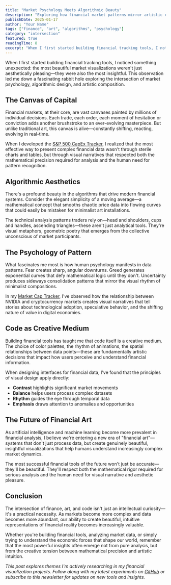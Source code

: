 ```yaml
---
title: "Market Psychology Meets Algorithmic Beauty"
description: "Exploring how financial market patterns mirror artistic compositions and what this reveals about human psychology in data-driven systems."
publishDate: 2025-01-17
author: "Your Name"
tags: ["finance", "art", "algorithms", "psychology"]
category: "intersection"
featured: true
readingTime: 8
excerpt: "When I first started building financial tracking tools, I noticed something unexpected: the most beautiful market visualizations weren't just aesthetically pleasing—they were also the most insightful."
---
```


When I first started building financial tracking tools, I noticed something unexpected: the most beautiful market visualizations weren't just aesthetically pleasing—they were also the most insightful. This observation led me down a fascinating rabbit hole exploring the intersection of market psychology, algorithmic design, and artistic composition.

## The Canvas of Capital

Financial markets, at their core, are vast canvases painted by millions of individual decisions. Each trade, each order, each moment of hesitation or conviction adds another brushstroke to an ever-evolving masterpiece. But unlike traditional art, this canvas is alive—constantly shifting, reacting, evolving in real-time.

When I developed the [S&P 500 CapEx Tracker](https://sp500-capex.vercel.app/), I realized that the most effective way to present complex financial data wasn't through sterile charts and tables, but through visual narratives that respected both the mathematical precision required for analysis and the human need for pattern recognition.

## Algorithmic Aesthetics

There's a profound beauty in the algorithms that drive modern financial systems. Consider the elegant simplicity of a moving average—a mathematical concept that smooths chaotic price data into flowing curves that could easily be mistaken for minimalist art installations.

The technical analysis patterns traders rely on—head and shoulders, cups and handles, ascending triangles—these aren't just analytical tools. They're visual metaphors, geometric poetry that emerges from the collective unconscious of market participants.

## The Psychology of Pattern

What fascinates me most is how human psychology manifests in data patterns. Fear creates sharp, angular downturns. Greed generates exponential curves that defy mathematical logic until they don't. Uncertainty produces sideways consolidation patterns that mirror the visual rhythm of minimalist compositions.

In my [Market Cap Tracker](https://market-cap-tracker.vercel.app/), I've observed how the relationship between NVIDIA and cryptocurrency markets creates visual narratives that tell stories about technological adoption, speculative behavior, and the shifting nature of value in digital economies.

## Code as Creative Medium

Building financial tools has taught me that code itself is a creative medium. The choice of color palettes, the rhythm of animations, the spatial relationships between data points—these are fundamentally artistic decisions that impact how users perceive and understand financial information.

When designing interfaces for financial data, I've found that the principles of visual design apply directly:

- **Contrast** highlights significant market movements
- **Balance** helps users process complex datasets
- **Rhythm** guides the eye through temporal data
- **Emphasis** draws attention to anomalies and opportunities

## The Future of Financial Art

As artificial intelligence and machine learning become more prevalent in financial analysis, I believe we're entering a new era of "financial art"—systems that don't just process data, but create genuinely beautiful, insightful visualizations that help humans understand increasingly complex market dynamics.

The most successful financial tools of the future won't just be accurate—they'll be beautiful. They'll respect both the mathematical rigor required for serious analysis and the human need for visual narrative and aesthetic pleasure.

## Conclusion

The intersection of finance, art, and code isn't just an intellectual curiosity—it's a practical necessity. As markets become more complex and data becomes more abundant, our ability to create beautiful, intuitive representations of financial reality becomes increasingly valuable.

Whether you're building financial tools, analyzing market data, or simply trying to understand the economic forces that shape our world, remember that the most powerful insights often emerge not from pure analysis, but from the creative tension between mathematical precision and artistic intuition.

*This post explores themes I'm actively researching in my financial visualization projects. Follow along with my latest experiments on [GitHub](https://github.com/yourusername) or subscribe to this newsletter for updates on new tools and insights.*
